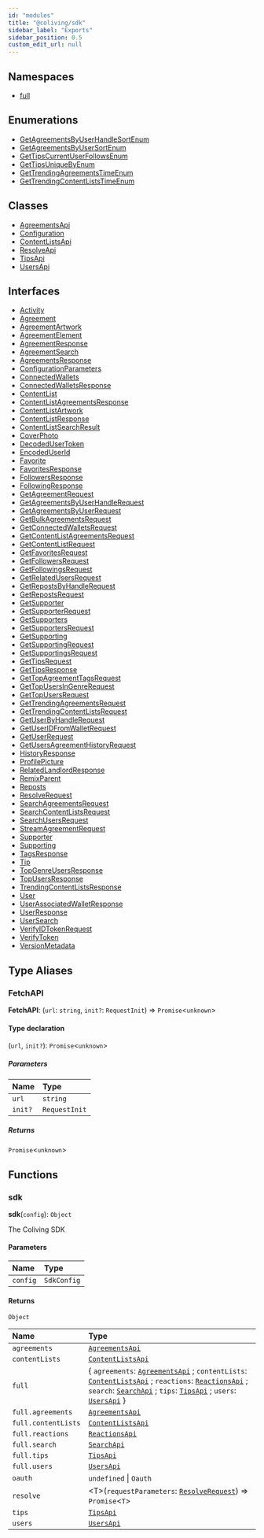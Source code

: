 ```yaml
---
id: "modules"
title: "@coliving/sdk"
sidebar_label: "Exports"
sidebar_position: 0.5
custom_edit_url: null
---
```


## Namespaces

- [full](namespaces/full.md)

## Enumerations

- [GetAgreementsByUserHandleSortEnum](enums/GetAgreementsByUserHandleSortEnum.md)
- [GetAgreementsByUserSortEnum](enums/GetAgreementsByUserSortEnum.md)
- [GetTipsCurrentUserFollowsEnum](enums/GetTipsCurrentUserFollowsEnum.md)
- [GetTipsUniqueByEnum](enums/GetTipsUniqueByEnum.md)
- [GetTrendingAgreementsTimeEnum](enums/GetTrendingAgreementsTimeEnum.md)
- [GetTrendingContentListsTimeEnum](enums/GetTrendingContentListsTimeEnum.md)

## Classes

- [AgreementsApi](classes/AgreementsApi.md)
- [Configuration](classes/Configuration.md)
- [ContentListsApi](classes/ContentListsApi.md)
- [ResolveApi](classes/ResolveApi.md)
- [TipsApi](classes/TipsApi.md)
- [UsersApi](classes/UsersApi.md)

## Interfaces

- [Activity](interfaces/Activity.md)
- [Agreement](interfaces/Agreement.md)
- [AgreementArtwork](interfaces/AgreementArtwork.md)
- [AgreementElement](interfaces/AgreementElement.md)
- [AgreementResponse](interfaces/AgreementResponse.md)
- [AgreementSearch](interfaces/AgreementSearch.md)
- [AgreementsResponse](interfaces/AgreementsResponse.md)
- [ConfigurationParameters](interfaces/ConfigurationParameters.md)
- [ConnectedWallets](interfaces/ConnectedWallets.md)
- [ConnectedWalletsResponse](interfaces/ConnectedWalletsResponse.md)
- [ContentList](interfaces/ContentList.md)
- [ContentListAgreementsResponse](interfaces/ContentListAgreementsResponse.md)
- [ContentListArtwork](interfaces/ContentListArtwork.md)
- [ContentListResponse](interfaces/ContentListResponse.md)
- [ContentListSearchResult](interfaces/ContentListSearchResult.md)
- [CoverPhoto](interfaces/CoverPhoto.md)
- [DecodedUserToken](interfaces/DecodedUserToken.md)
- [EncodedUserId](interfaces/EncodedUserId.md)
- [Favorite](interfaces/Favorite.md)
- [FavoritesResponse](interfaces/FavoritesResponse.md)
- [FollowersResponse](interfaces/FollowersResponse.md)
- [FollowingResponse](interfaces/FollowingResponse.md)
- [GetAgreementRequest](interfaces/GetAgreementRequest.md)
- [GetAgreementsByUserHandleRequest](interfaces/GetAgreementsByUserHandleRequest.md)
- [GetAgreementsByUserRequest](interfaces/GetAgreementsByUserRequest.md)
- [GetBulkAgreementsRequest](interfaces/GetBulkAgreementsRequest.md)
- [GetConnectedWalletsRequest](interfaces/GetConnectedWalletsRequest.md)
- [GetContentListAgreementsRequest](interfaces/GetContentListAgreementsRequest.md)
- [GetContentListRequest](interfaces/GetContentListRequest.md)
- [GetFavoritesRequest](interfaces/GetFavoritesRequest.md)
- [GetFollowersRequest](interfaces/GetFollowersRequest.md)
- [GetFollowingsRequest](interfaces/GetFollowingsRequest.md)
- [GetRelatedUsersRequest](interfaces/GetRelatedUsersRequest.md)
- [GetRepostsByHandleRequest](interfaces/GetRepostsByHandleRequest.md)
- [GetRepostsRequest](interfaces/GetRepostsRequest.md)
- [GetSupporter](interfaces/GetSupporter.md)
- [GetSupporterRequest](interfaces/GetSupporterRequest.md)
- [GetSupporters](interfaces/GetSupporters.md)
- [GetSupportersRequest](interfaces/GetSupportersRequest.md)
- [GetSupporting](interfaces/GetSupporting.md)
- [GetSupportingRequest](interfaces/GetSupportingRequest.md)
- [GetSupportingsRequest](interfaces/GetSupportingsRequest.md)
- [GetTipsRequest](interfaces/GetTipsRequest.md)
- [GetTipsResponse](interfaces/GetTipsResponse.md)
- [GetTopAgreementTagsRequest](interfaces/GetTopAgreementTagsRequest.md)
- [GetTopUsersInGenreRequest](interfaces/GetTopUsersInGenreRequest.md)
- [GetTopUsersRequest](interfaces/GetTopUsersRequest.md)
- [GetTrendingAgreementsRequest](interfaces/GetTrendingAgreementsRequest.md)
- [GetTrendingContentListsRequest](interfaces/GetTrendingContentListsRequest.md)
- [GetUserByHandleRequest](interfaces/GetUserByHandleRequest.md)
- [GetUserIDFromWalletRequest](interfaces/GetUserIDFromWalletRequest.md)
- [GetUserRequest](interfaces/GetUserRequest.md)
- [GetUsersAgreementHistoryRequest](interfaces/GetUsersAgreementHistoryRequest.md)
- [HistoryResponse](interfaces/HistoryResponse.md)
- [ProfilePicture](interfaces/ProfilePicture.md)
- [RelatedLandlordResponse](interfaces/RelatedLandlordResponse.md)
- [RemixParent](interfaces/RemixParent.md)
- [Reposts](interfaces/Reposts.md)
- [ResolveRequest](interfaces/ResolveRequest.md)
- [SearchAgreementsRequest](interfaces/SearchAgreementsRequest.md)
- [SearchContentListsRequest](interfaces/SearchContentListsRequest.md)
- [SearchUsersRequest](interfaces/SearchUsersRequest.md)
- [StreamAgreementRequest](interfaces/StreamAgreementRequest.md)
- [Supporter](interfaces/Supporter.md)
- [Supporting](interfaces/Supporting.md)
- [TagsResponse](interfaces/TagsResponse.md)
- [Tip](interfaces/Tip.md)
- [TopGenreUsersResponse](interfaces/TopGenreUsersResponse.md)
- [TopUsersResponse](interfaces/TopUsersResponse.md)
- [TrendingContentListsResponse](interfaces/TrendingContentListsResponse.md)
- [User](interfaces/User.md)
- [UserAssociatedWalletResponse](interfaces/UserAssociatedWalletResponse.md)
- [UserResponse](interfaces/UserResponse.md)
- [UserSearch](interfaces/UserSearch.md)
- [VerifyIDTokenRequest](interfaces/VerifyIDTokenRequest.md)
- [VerifyToken](interfaces/VerifyToken.md)
- [VersionMetadata](interfaces/VersionMetadata.md)

## Type Aliases

### FetchAPI

 **FetchAPI**: (`url`: `string`, `init?`: `RequestInit`) => `Promise`<`unknown`\>

#### Type declaration

(`url`, `init?`): `Promise`<`unknown`\>

##### Parameters

| Name | Type |
| :------ | :------ |
| `url` | `string` |
| `init?` | `RequestInit` |

##### Returns

`Promise`<`unknown`\>

## Functions

### sdk

**sdk**(`config`): `Object`

The Coliving SDK

#### Parameters

| Name | Type |
| :------ | :------ |
| `config` | `SdkConfig` |

#### Returns

`Object`

| Name | Type |
| :------ | :------ |
| `agreements` | [`AgreementsApi`](classes/AgreementsApi.md) |
| `contentLists` | [`ContentListsApi`](classes/ContentListsApi.md) |
| `full` | { `agreements`: [`AgreementsApi`](classes/full.AgreementsApi.md) ; `contentLists`: [`ContentListsApi`](classes/full.ContentListsApi.md) ; `reactions`: [`ReactionsApi`](classes/full.ReactionsApi.md) ; `search`: [`SearchApi`](classes/full.SearchApi.md) ; `tips`: [`TipsApi`](classes/full.TipsApi.md) ; `users`: [`UsersApi`](classes/full.UsersApi.md)  } |
| `full.agreements` | [`AgreementsApi`](classes/full.AgreementsApi.md) |
| `full.contentLists` | [`ContentListsApi`](classes/full.ContentListsApi.md) |
| `full.reactions` | [`ReactionsApi`](classes/full.ReactionsApi.md) |
| `full.search` | [`SearchApi`](classes/full.SearchApi.md) |
| `full.tips` | [`TipsApi`](classes/full.TipsApi.md) |
| `full.users` | [`UsersApi`](classes/full.UsersApi.md) |
| `oauth` | `undefined` \| `Oauth` |
| `resolve` | <T\>(`requestParameters`: [`ResolveRequest`](interfaces/ResolveRequest.md)) => `Promise`<`T`\> |
| `tips` | [`TipsApi`](classes/TipsApi.md) |
| `users` | [`UsersApi`](classes/UsersApi.md) |
